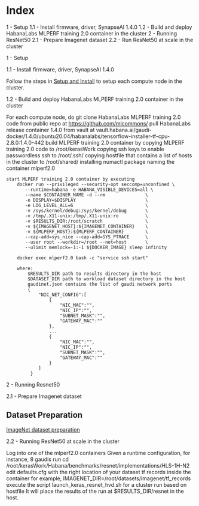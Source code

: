 # Index
1 - Setup
1.1 - Install firmware, driver, SynapseAI 1.4.0
1.2 - Build and deploy HabanaLabs MLPERF training 2.0 container in the cluster
2 - Running ResNet50
2.1 - Prepare Imagenet dataset
2.2 - Run ResNet50 at scale in the cluster




1 - Setup

1.1 - Install firmware, driver, SynapseAI 1.4.0

Follow the steps in [Setup and Install](https://docs.habana.ai/en/v1.4.0/Installation_Guide/GAUDI_Installation_Guide.html) to setup each compute node in the cluster.


1.2 - Build and deploy HabanaLabs MLPERF training 2.0 container in the cluster

For each compute node, do 
    git clone HabanaLabs MLPERF training 2.0 code from public repo at https://github.com/mlcommons/
    pull HabanaLabs release container 1.4.0 from vault at vault.habana.ai/gaudi-docker/1.4.0/ubuntu20.04/habanalabs/tensorflow-installer-tf-cpu-2.8.0:1.4.0-442
    build MLPERF training 2.0 container by 
        copying MLPERF training 2.0 code to /root/kerasWork
        copying ssh keys to enable passwordless ssh to /root/.ssh/
        copying hostfile that contains a list of hosts in the cluster to /root/shared/
        installing numactl package
        naming the container mlperf2.0

    start MLPERF training 2.0 container by executing
        docker run --privileged --security-opt seccomp=unconfined \
           --runtime=habana -e HABANA_VISIBLE_DEVICES=all \
           --name $CONTAINER_NAME -d --rm               \
           -e DISPLAY=$DISPLAY                          \
           -e LOG_LEVEL_ALL=6                           \
           -v /sys/kernel/debug:/sys/kernel/debug       \
           -v /tmp/.X11-unix:/tmp/.X11-unix:ro          \
           -v $RESULTS_DIR:/root/scratch                \
           -v ${IMAGENET_HOST}:${IMAGENET_CONTAINER}    \
           -v ${MLPERF_HOST}:${MLPERF_CONTAINER}        \
           --cap-add=sys_nice --cap-add=SYS_PTRACE      \
           --user root --workdir=/root --net=host       \
           --ulimit memlock=-1:-1 ${DOCKER_IMAGE} sleep infinity

        docker exec mlperf2.0 bash -c "service ssh start"

        where:
            $RESULTS_DIR path to results directory in the host
            $DATASET_DIR path to workload dataset directory in the host
            gaudinet.json contains the list of gaudi network ports
            {
                "NIC_NET_CONFIG":[
                    {
                        "NIC_MAC":"",
                        "NIC_IP":"",
                        "SUBNET_MASK":"",
                        "GATEWAY_MAC":""
                    },
                    ...
                    {
                        "NIC_MAC":"",
                        "NIC_IP":"",
                        "SUBNET_MASK":"",
                        "GATEWAY_MAC":"" 
                    }
                ]
             }



2 - Running Resnet50

2.1 - Prepare Imagenet dataset

## Dataset Preparation

[ImageNet dataset preparation](https://github.com/mlperf/training/tree/master/image_classification#3-datasetenvironment)                                                     


2.2 - Running ResNet50 at scale in the cluster

Log into one of the mlperf2.0 containers
Given a runtime configuration, for instance, 8 gaudis run
    cd /root/kerasWork/Habana/benchmarks/resnet/implementations/HLS-1H-N2
    edit defaults.cfg with the right location of your dataset tf records inside the container
        for example, IMAGENET_DIR=/root/datasets/imagenet/tf_records
    execute the script launch_keras_resnet_hvd.sh for a cluster run based on hostfile
    It will place the results of the run at $RESULTS_DIR/resnet in the host.
